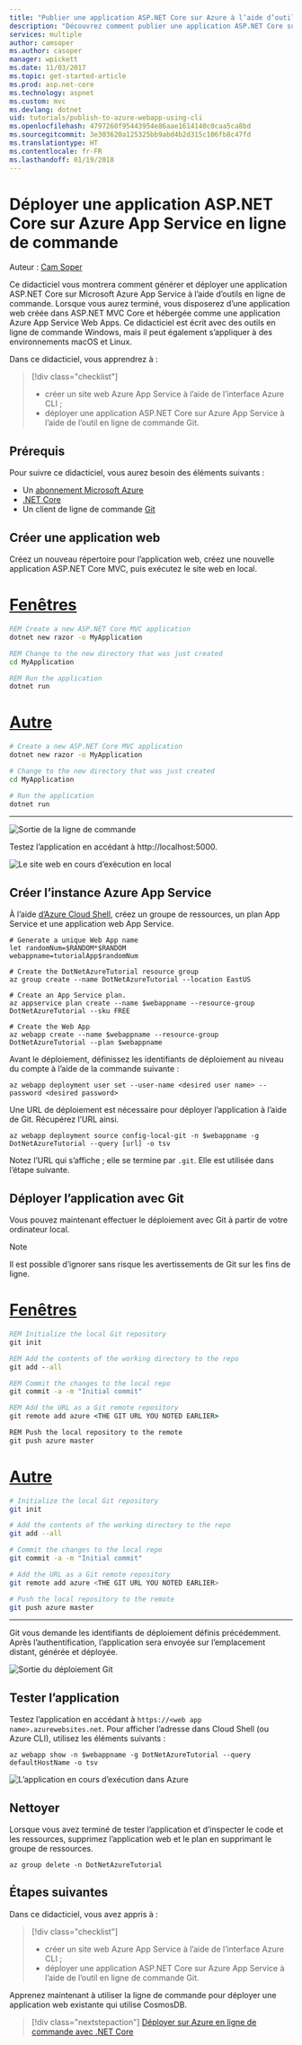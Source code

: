 ```yaml
---
title: "Publier une application ASP.NET Core sur Azure à l’aide d’outils en ligne de commande | Microsoft Docs"
description: "Découvrez comment publier une application ASP.NET Core sur Azure App Service à l’aide du client de ligne de commande Git."
services: multiple
author: camsoper
ms.author: casoper
manager: wpickett
ms.date: 11/03/2017
ms.topic: get-started-article
ms.prod: asp.net-core
ms.technology: aspnet
ms.custom: mvc
ms.devlang: dotnet
uid: tutorials/publish-to-azure-webapp-using-cli
ms.openlocfilehash: 4797260f95443954e86aae1614140c0caa5ca8bd
ms.sourcegitcommit: 3e303620a125325bb9abd4b2d315c106fb8c47fd
ms.translationtype: HT
ms.contentlocale: fr-FR
ms.lasthandoff: 01/19/2018
---
```

# <a name="deploy-an-aspnet-core-application-to-azure-app-service-from-the-command-line"></a>Déployer une application ASP.NET Core sur Azure App Service en ligne de commande

Auteur : [Cam Soper](https://twitter.com/camsoper)

Ce didacticiel vous montrera comment générer et déployer une application ASP.NET Core sur Microsoft Azure App Service à l’aide d’outils en ligne de commande.  Lorsque vous aurez terminé, vous disposerez d’une application web créée dans ASP.NET MVC Core et hébergée comme une application Azure App Service Web Apps.  Ce didacticiel est écrit avec des outils en ligne de commande Windows, mais il peut également s’appliquer à des environnements macOS et Linux.  

Dans ce didacticiel, vous apprendrez à :

> [!div class="checklist"]
> * créer un site web Azure App Service à l’aide de l’interface Azure CLI ;
> * déployer une application ASP.NET Core sur Azure App Service à l’aide de l’outil en ligne de commande Git.

## <a name="prerequisites"></a>Prérequis

Pour suivre ce didacticiel, vous aurez besoin des éléments suivants :

* Un [abonnement Microsoft Azure](https://azure.microsoft.com/free/)
* [.NET Core](https://www.microsoft.com/net/download/core)
* Un client de ligne de commande [Git](https://www.git-scm.com/)

## <a name="create-a-web-application"></a>Créer une application web

Créez un nouveau répertoire pour l’application web, créez une nouvelle application ASP.NET Core MVC, puis exécutez le site web en local.

# <a name="windowstabwindows"></a>[Fenêtres](#tab/windows)
```cmd
REM Create a new ASP.NET Core MVC application
dotnet new razor -o MyApplication

REM Change to the new directory that was just created
cd MyApplication

REM Run the application
dotnet run
```

# <a name="othertabother"></a>[Autre](#tab/other)
```bash
# Create a new ASP.NET Core MVC application
dotnet new razor -o MyApplication

# Change to the new directory that was just created
cd MyApplication

# Run the application
dotnet run
```
---

![Sortie de la ligne de commande](publish-to-azure-webapp-using-cli/_static/new_prj.png)

Testez l’application en accédant à http://localhost:5000.

![Le site web en cours d’exécution en local](publish-to-azure-webapp-using-cli/_static/app_test.png)


## <a name="create-the-azure-app-service-instance"></a>Créer l’instance Azure App Service

À l’aide [d’Azure Cloud Shell](/azure/cloud-shell/quickstart), créez un groupe de ressources, un plan App Service et une application web App Service.

```azurecli-interactive
# Generate a unique Web App name
let randomNum=$RANDOM*$RANDOM
webappname=tutorialApp$randomNum

# Create the DotNetAzureTutorial resource group
az group create --name DotNetAzureTutorial --location EastUS

# Create an App Service plan.
az appservice plan create --name $webappname --resource-group DotNetAzureTutorial --sku FREE

# Create the Web App
az webapp create --name $webappname --resource-group DotNetAzureTutorial --plan $webappname
```

Avant le déploiement, définissez les identifiants de déploiement au niveau du compte à l’aide de la commande suivante :

```azurecli-interactive
az webapp deployment user set --user-name <desired user name> --password <desired password>
```

Une URL de déploiement est nécessaire pour déployer l’application à l’aide de Git.  Récupérez l’URL ainsi.

```azurecli-interactive
az webapp deployment source config-local-git -n $webappname -g DotNetAzureTutorial --query [url] -o tsv
```
Notez l’URL qui s’affiche ; elle se termine par `.git`. Elle est utilisée dans l’étape suivante.

## <a name="deploy-the-application-using-git"></a>Déployer l’application avec Git

Vous pouvez maintenant effectuer le déploiement avec Git à partir de votre ordinateur local.

> [!NOTE]
> Il est possible d’ignorer sans risque les avertissements de Git sur les fins de ligne.

# <a name="windowstabwindows"></a>[Fenêtres](#tab/windows)
```cmd
REM Initialize the local Git repository
git init

REM Add the contents of the working directory to the repo
git add --all

REM Commit the changes to the local repo
git commit -a -m "Initial commit"

REM Add the URL as a Git remote repository
git remote add azure <THE GIT URL YOU NOTED EARLIER>

REM Push the local repository to the remote
git push azure master
```

# <a name="othertabother"></a>[Autre](#tab/other)
```bash
# Initialize the local Git repository
git init

# Add the contents of the working directory to the repo
git add --all

# Commit the changes to the local repo
git commit -a -m "Initial commit"

# Add the URL as a Git remote repository
git remote add azure <THE GIT URL YOU NOTED EARLIER>

# Push the local repository to the remote
git push azure master
```
---

Git vous demande les identifiants de déploiement définis précédemment.  Après l’authentification, l’application sera envoyée sur l’emplacement distant, générée et déployée.

![Sortie du déploiement Git](publish-to-azure-webapp-using-cli/_static/post_deploy.png)

## <a name="test-the-application"></a>Tester l’application

Testez l’application en accédant à `https://<web app name>.azurewebsites.net`.  Pour afficher l’adresse dans Cloud Shell (ou Azure CLI), utilisez les éléments suivants :

```azurecli-interactive
az webapp show -n $webappname -g DotNetAzureTutorial --query defaultHostName -o tsv
```

![L’application en cours d’exécution dans Azure](publish-to-azure-webapp-using-cli/_static/app_deployed.png)

## <a name="clean-up"></a>Nettoyer

Lorsque vous avez terminé de tester l’application et d’inspecter le code et les ressources, supprimez l’application web et le plan en supprimant le groupe de ressources.

```azurecli-interactive
az group delete -n DotNetAzureTutorial
```

## <a name="next-steps"></a>Étapes suivantes

Dans ce didacticiel, vous avez appris à :

> [!div class="checklist"]
> * créer un site web Azure App Service à l’aide de l’interface Azure CLI ;
> * déployer une application ASP.NET Core sur Azure App Service à l’aide de l’outil en ligne de commande Git.

Apprenez maintenant à utiliser la ligne de commande pour déployer une application web existante qui utilise CosmosDB.

> [!div class="nextstepaction"]
> [Déployer sur Azure en ligne de commande avec .NET Core](/dotnet/azure/dotnet-quickstart-xplat)
